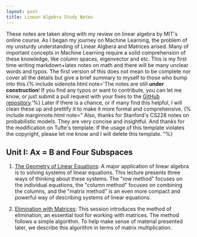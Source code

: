 ```yaml
---
layout: post
title: Linear Algebra Study Notes
---
```


<span class="newthought">These notes</span>  are taken along with my review on linear algebra by MIT's online course. As I began my journey on Machine Learning, the problem of my unsturdy understanding of Linear Algbera and Matrices arised. Many of important concepts in Machine Learning require a solid comprehension of these knowledge, like column spaces, eigenvector and etc. This is my first time writing markdown+latex notes on math and there will be many unclear words and typos. The first version of this does not mean to be complete nor cover all the details but give a brief summary to myself to those who bump into this.{% include sidenote.html note='The notes are still **under construction**! If you find any typos or want to contribute, you can let me know, or just submit a pull request with your fixes to the [GitHub repository](https://github.com/RuizhenMai/academic-blog).'%} Later if there is a chance, or if many find this helpful, I will clean these up and prettify it to make it more formal and comprehensive. {% include marginnote.html note=" Also, thanks for Stanford's CS228 notes on probabilistic models. They are very concise and insightful. And thanks for the modification on Tufte's template. If the usage of this template violates the copyright, please let me know and I will delete this template. "%} 


## Unit I: Ax = B and Four Subspaces

1. [The Geometry of Linear Equations](UnitI/The_Geometry_of_Linear_Equations): A major application of linear algebra is to solving systems of linear equations. This lecture presents three ways of thinking about these systems. The "row method" focuses on the individual equations, the "column method" focuses on combining the columns, and the "matrix method" is an even more compact and powerful way of describing systems of linear equations.

2. [Elimination with Matrices](UnitI/Elimination_of_Matrices): 	This session introduces the method of elimination, an essential tool for working with matrices. The method follows a simple algorithm. To help make sense of material presented later, we describe this algorithm in terms of matrix multiplication.
